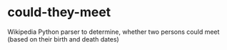 # could-they-meet
Wikipedia Python parser to determine, whether two persons could meet (based on their birth and death dates)
